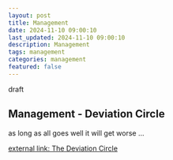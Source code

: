 ```yaml
---
layout: post
title: Management
date: 2024-11-10 09:00:10
last_updated: 2024-11-10 09:00:10
description: Management
tags: management
categories: management
featured: false
---
```


draft

## Management - Deviation Circle

as long as all goes well it will get worse ...

[external link: The Deviation Circle]: https://youtu.be/OFwoExC__MQ?si=1seOoeH1VxLm3iBU&t=692 "Deviation Circle"

[external link: The Deviation Circle]
